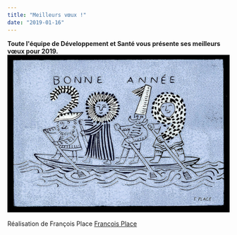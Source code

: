 ```yaml
---
title: "Meilleurs vœux !"
date: "2019-01-16"
---
```


**Toute l'équipe de Développement et Santé vous présente ses meilleurs vœux pour 2019.**
![](f-place-voeux2019.jpg)

Réalisation de François Place
<a href="https://www.francois-place.fr/" target="_blank" rel="noopener">François Place</a>